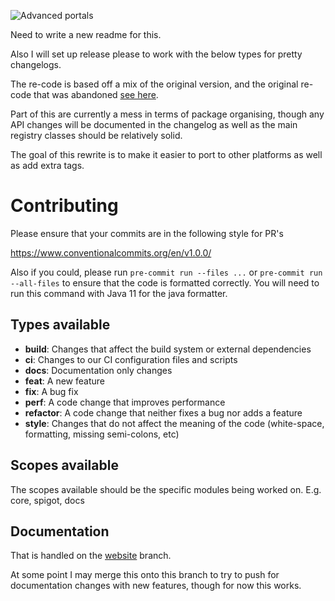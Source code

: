 ![Advanced portals](https://i.imgur.com/UIF6cQR.png)

Need to write a new readme for this.

Also I will set up release please to work with the below types for pretty changelogs.

The re-code is based off a mix of the original version, and the original re-code that was abandoned [see here](https://github.com/sekwah41/Advanced-Portals/tree/recode/src/main/java/com/sekwah/advancedportals).

Part of this are currently a mess in terms of package organising, though any API changes will be documented in the changelog as well as the main registry classes should be relatively solid.

The goal of this rewrite is to make it easier to port to other platforms as well as add extra tags.

# Contributing
Please ensure that your commits are in the following style for PR's

https://www.conventionalcommits.org/en/v1.0.0/

Also if you could, please run `pre-commit run --files ...` or `pre-commit run --all-files` to ensure that the code is formatted correctly.
You will need to run this command with Java 11 for the java formatter.

## Types available
* **build**: Changes that affect the build system or external dependencies
* **ci**: Changes to our CI configuration files and scripts
* **docs**: Documentation only changes
* **feat**: A new feature
* **fix**: A bug fix
* **perf**: A code change that improves performance
* **refactor**: A code change that neither fixes a bug nor adds a feature
* **style**: Changes that do not affect the meaning of the code (white-space, formatting, missing semi-colons, etc)
<!---
We don't currently do tests. But in case.
 * **test**: Adding missing tests or correcting existing tests
-->

## Scopes available
The scopes available should be the specific modules being worked on. E.g. core, spigot, docs

## Documentation
That is handled on the [website](https://github.com/sekwah41/Advanced-Portals/tree/website) branch.

At some point I may merge this onto this branch to try to push for documentation changes with new features, though for now this works.
